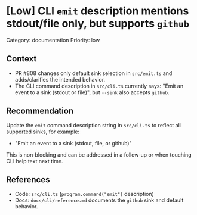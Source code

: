 # [Low] CLI `emit` description mentions stdout/file only, but supports `github`

Category: documentation
Priority: low

## Context

- PR #808 changes only default sink selection in `src/emit.ts` and adds/clarifies the intended behavior.
- The CLI command description in `src/cli.ts` currently says: "Emit an event to a sink (stdout or file)", but `--sink` also accepts `github`.

## Recommendation

Update the `emit` command description string in `src/cli.ts` to reflect all supported sinks, for example:

- "Emit an event to a sink (stdout, file, or github)"

This is non‑blocking and can be addressed in a follow‑up or when touching CLI help text next time.

## References

- Code: `src/cli.ts` (`program.command("emit")` description)
- Docs: `docs/cli/reference.md` documents the `github` sink and default behavior.

